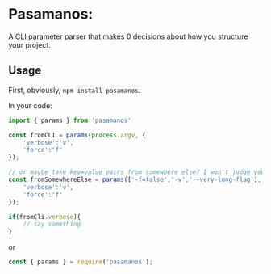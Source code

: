 # Pasamanos: 

A CLI parameter parser that makes 0 decisions about how you structure your project.

## Usage

First, obviously, `npm install pasamanos`. 

In your code:

```js
import { params } from 'pasamanos'

const fromCLI = params(process.argv, {
    'verbose':'v',
    'force':'f'
});

// or maybe take key=value pairs from somewhere else? I won't judge you.
const fromSomewhereElse = params(['-f=false','-v','--very-long-flag'], {
    'verbose':'v',
    'force':'f'
});

if(fromCli.verbose){
    // say something
}

```

or

```js
const { params } = require('pasamanos');
```

